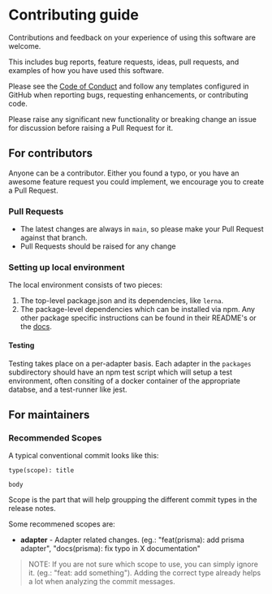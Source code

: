 # Contributing guide

Contributions and feedback on your experience of using this software are welcome.

This includes bug reports, feature requests, ideas, pull requests, and examples of how you have used this software.

Please see the [Code of Conduct](CODE_OF_CONDUCT.md) and follow any templates configured in GitHub when reporting bugs, requesting enhancements, or contributing code.

Please raise any significant new functionality or breaking change an issue for discussion before raising a Pull Request for it.

## For contributors

Anyone can be a contributor. Either you found a typo, or you have an awesome feature request you could implement, we encourage you to create a Pull Request.

### Pull Requests

- The latest changes are always in `main`, so please make your Pull Request against that branch.
- Pull Requests should be raised for any change

### Setting up local environment

The local environment consists of two pieces:

1. The top-level package.json and its dependencies, like `lerna`.
2. The package-level dependencies which can be installed via npm. Any other package specific instructions can be found in their README's or the [docs](https://next-auth.js.org/adapters/overview).

#### Testing

Testing takes place on a per-adapter basis. Each adapter in the `packages` subdirectory should have an npm test script which will setup a test environment, often consiting of a docker container of the appropriate databse, and a test-runner like jest.

## For maintainers

### Recommended Scopes

A typical conventional commit looks like this:

```
type(scope): title

body
```

Scope is the part that will help groupping the different commit types in the release notes.

Some recommened scopes are:

- **adapter** - Adapter related changes. (eg.: "feat(prisma): add prisma adapter", "docs(prisma): fix typo in X documentation"

> NOTE: If you are not sure which scope to use, you can simply ignore it. (eg.: "feat: add something"). Adding the correct type already helps a lot when analyzing the commit messages.
